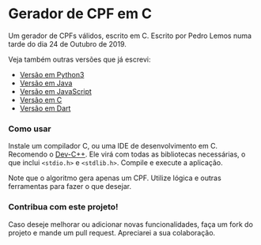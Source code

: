 # Gerador de CPF em C

Um gerador de CPFs válidos, escrito em C.
Escrito por Pedro Lemos numa tarde do dia 24 de Outubro de 2019.

Veja também outras versões que já escrevi:

- [Versão em Python3](https://github.com/pedrolemoz/cpfgen/tree/master/Python3)
- [Versão em Java](https://github.com/pedrolemoz/cpfgen/tree/master/Java)
- [Versão em JavaScript](https://github.com/pedrolemoz/cpfgen/tree/master/JavaScript)
- [Versão em C](https://github.com/pedrolemoz/cpfgen/tree/master/C)
- [Versão em Dart](https://github.com/pedrolemoz/cpfgen/tree/master/Dart)

### Como usar

Instale um compilador C, ou uma IDE de desenvolvimento em C. Recomendo o [Dev-C++](https://sourceforge.net/projects/orwelldevcpp/files/latest/download). Ele virá com todas as bibliotecas necessárias, o que inclui ```<stdio.h>``` e ```<stdlib.h>```.
Compile e execute a aplicação.

Note que o algoritmo gera apenas um CPF. Utilize lógica e outras ferramentas para fazer o que desejar.

### Contribua com este projeto!

Caso deseje melhorar ou adicionar novas funcionalidades, faça um fork do projeto e mande um pull request.
Apreciarei a sua colaboração.
